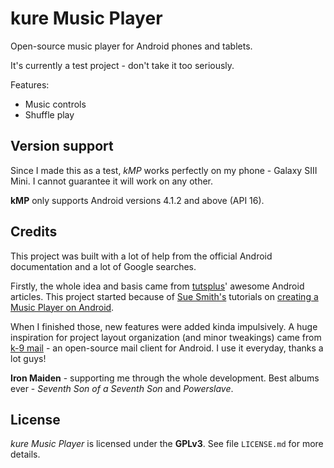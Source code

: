 # kure Music Player

Open-source music player for Android phones and tablets.

It's currently a test project - don't take it too seriously.

Features:

* Music controls
* Shuffle play

## Version support

Since I made this as a test, *kMP* works perfectly on
my phone - Galaxy SIII Mini.
I cannot guarantee it will work on any other.

**kMP** only supports Android versions 4.1.2 and above (API 16).

## Credits

This project was built with a lot of help from the official Android documentation
and a lot of Google searches.
 
Firstly, the whole idea and basis came from [tutsplus]' awesome Android
articles. This project started because of [Sue Smith's][sue] tutorials on
[creating a Music Player on Android][part_one].

When I finished those, new features were added kinda impulsively. A huge
inspiration for project layout organization (and minor tweakings) came
from [k-9 mail] - an open-source mail client for Android. I use it everyday,
thanks a lot guys!

**Iron Maiden** - supporting me through the whole development. Best albums
ever - *Seventh Son of a Seventh Son* and *Powerslave*.

[tutsplus]: http://code.tutsplus.com/
[sue]: http://hub.tutsplus.com/authors/sue-smith
[part_one]: http://code.tutsplus.com/tutorials/create-a-music-player-on-android-project-setup--mobile-22764
[k-9 mail]: https://github.com/k9mail/k-9

## License

*kure Music Player* is licensed under the **GPLv3**.
See file `LICENSE.md` for more details.
